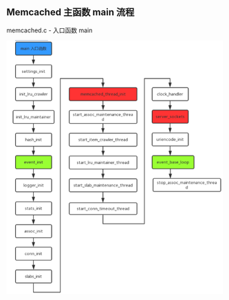 ## Memcached 主函数 main 流程

memcached.c - 入口函数 main

![](https://github.com/steveLauwh/Database/raw/master/image/main.PNG)
